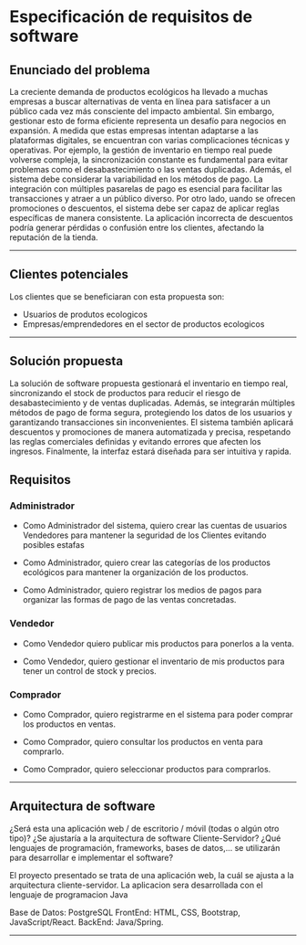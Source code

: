 # Especificación de requisitos de software

## Enunciado del problema
La creciente demanda de productos ecológicos ha llevado a muchas empresas a buscar alternativas de venta en línea para satisfacer a un público cada vez más consciente del impacto ambiental. Sin embargo, gestionar esto de forma eficiente representa un desafío para negocios en expansión.
A medida que estas empresas intentan adaptarse a las plataformas digitales, se encuentran con varias complicaciones técnicas y operativas. Por ejemplo, la gestión de inventario en tiempo real puede volverse compleja, la sincronización constante es fundamental para evitar problemas como el desabastecimiento o las ventas duplicadas.
Además, el sistema debe considerar la variabilidad en los métodos de pago. La integración con múltiples pasarelas de pago es esencial para facilitar las transacciones y atraer a un público diverso. Por otro lado, uando se ofrecen promociones o descuentos, el sistema debe ser capaz de aplicar reglas específicas de manera consistente. La aplicación incorrecta de descuentos podría generar pérdidas o confusión entre los clientes, afectando la reputación de la tienda.

---

## Clientes potenciales

Los clientes que se beneficiaran con esta propuesta son:

- Usuarios de produtos ecologicos
- Empresas/emprendedores en el sector de productos ecologicos

---
## Solución propuesta 

La solución de software propuesta gestionará el inventario en tiempo real, sincronizando el stock de productos para reducir el riesgo de desabastecimiento y de ventas duplicadas. Además, se integrarán múltiples métodos de pago de forma segura, protegiendo los datos de los usuarios y garantizando transacciones sin inconvenientes. El sistema también aplicará descuentos y promociones de manera automatizada y precisa, respetando las reglas comerciales definidas y evitando errores que afecten los ingresos. Finalmente, la interfaz estará diseñada para ser intuitiva y rapida.

## Requisitos

### Administrador
+ Como Administrador del sistema, quiero crear las cuentas de usuarios Vendedores para mantener la seguridad de los Clientes evitando posibles estafas

+ Como Administrador, quiero crear las categorías de los productos ecológicos para mantener la organización de los productos.

+ Como Administrador, quiero registrar los medios de pagos para organizar las formas de pago de las ventas concretadas.

### Vendedor
+ Como Vendedor quiero publicar mis productos para ponerlos a la venta.

+ Como Vendedor, quiero gestionar el inventario de mis productos para tener un control de stock y precios.

### Comprador
+ Como Comprador, quiero registrarme en el sistema para poder comprar los productos en ventas.

+ Como Comprador, quiero consultar los productos en venta para comprarlo.

+ Como Comprador, quiero seleccionar productos para comprarlos.


---
## Arquitectura de software

¿Será esta una aplicación web / de escritorio / móvil (todas o algún otro tipo)? ¿Se ajustaría a la arquitectura de software Cliente-Servidor? ¿Qué lenguajes de programación, frameworks, bases de datos,... se utilizarán para desarrollar e implementar el software?
 
El proyecto presentado se trata de una aplicación web, la cuál se ajusta a la arquitectura cliente-servidor. La aplicacion sera desarrollada con el lenguaje de programacion Java

Base de Datos: PostgreSQL
FrontEnd: HTML, CSS, Bootstrap, JavaScript/React.
BackEnd: Java/Spring.

---